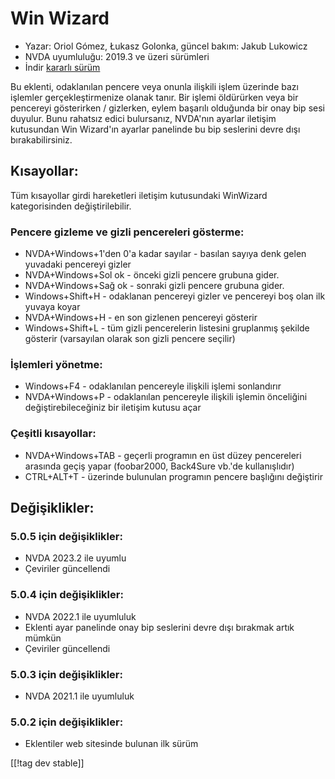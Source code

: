 # Win Wizard #

* Yazar: Oriol Gómez, Łukasz Golonka, güncel bakım: Jakub Lukowicz
* NVDA uyumluluğu: 2019.3 ve üzeri sürümleri
* İndir [kararlı sürüm][1]

Bu eklenti, odaklanılan pencere veya onunla ilişkili işlem üzerinde bazı
işlemler gerçekleştirmenize olanak tanır.  Bir işlemi öldürürken veya bir
pencereyi gösterirken / gizlerken, eylem başarılı olduğunda bir onay bip
sesi duyulur.  Bunu rahatsız edici bulursanız, NVDA'nın ayarlar iletişim
kutusundan Win Wizard'ın ayarlar panelinde bu bip seslerini devre dışı
bırakabilirsiniz.

## Kısayollar:
Tüm kısayollar girdi hareketleri iletişim kutusundaki WinWizard
kategorisinden değiştirilebilir.
### Pencere gizleme ve gizli pencereleri gösterme:
* NVDA+Windows+1'den 0'a kadar sayılar - basılan sayıya denk gelen yuvadaki
  pencereyi gizler
* NVDA+Windows+Sol ok - önceki gizli pencere grubuna gider.
* NVDA+Windows+Sağ ok - sonraki gizli pencere grubuna gider.
* Windows+Shift+H - odaklanan pencereyi gizler ve pencereyi boş olan ilk
  yuvaya koyar
* NVDA+Windows+H - en son gizlenen pencereyi gösterir
* Windows+Shift+L - tüm gizli pencerelerin listesini gruplanmış şekilde
  gösterir (varsayılan olarak son gizli pencere seçilir)

### İşlemleri yönetme:
* Windows+F4 - odaklanılan pencereyle ilişkili işlemi sonlandırır
* NVDA+Windows+P - odaklanılan pencereyle ilişkili işlemin önceliğini
  değiştirebileceğiniz bir iletişim kutusu açar

### Çeşitli kısayollar:
* NVDA+Windows+TAB - geçerli programın en üst düzey pencereleri arasında
  geçiş yapar (foobar2000, Back4Sure vb.'de kullanışlıdır)
* CTRL+ALT+T - üzerinde bulunulan programın pencere başlığını değiştirir

## Değişiklikler:

### 5.0.5 için değişiklikler:

* NVDA 2023.2 ile uyumlu
* Çeviriler güncellendi

### 5.0.4 için değişiklikler:

* NVDA 2022.1 ile uyumluluk
* Eklenti ayar panelinde onay bip seslerini devre dışı bırakmak artık mümkün
* Çeviriler güncellendi

### 5.0.3 için değişiklikler:

* NVDA 2021.1 ile uyumluluk

### 5.0.2 için değişiklikler:

* Eklentiler web sitesinde bulunan ilk sürüm

[[!tag dev stable]]

[1]: https://www.nvaccess.org/addonStore/legacy?file=winwizard
